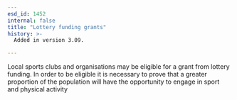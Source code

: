 ```yaml
---
esd_id: 1452
internal: false
title: "Lottery funding grants"
history: >-
  Added in version 3.09.

---
```


Local sports clubs and organisations may be eligible for a grant from lottery funding. In order to be eligible it is necessary to prove that a greater proportion of the population will have the opportunity to engage in sport and physical activity

